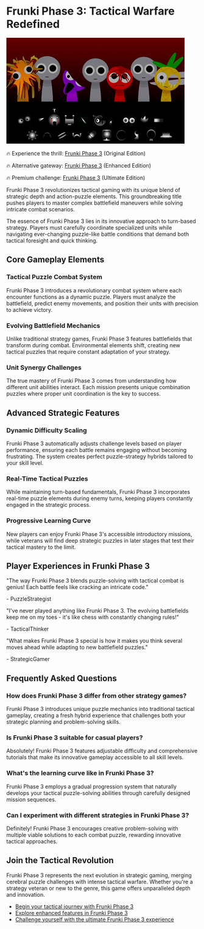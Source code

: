 # Frunki Phase 3: Tactical Warfare Redefined

![Frunki Phase 3](https://raw.githubusercontent.com/sprunkiscrunkly/frunki-phase-3/refs/heads/main/frunki-phase-3.png "Frunki Phase 3")

🔥 Experience the thrill: [Frunki Phase 3](https://sprunksters.com/frunki-phase-3/ "Frunki Phase 3") (Original Edition)

🔥 Alternative gateway: [Frunki Phase 3](https://sprunkiscrunkly.com/frunki-phase-3/ "Frunki Phase 3") (Enhanced Edition)

🔥 Premium challenge: [Frunki Phase 3](https://sprunkipyramixed.com/frunki-phase-3/ "Frunki Phase 3") (Ultimate Edition)

Frunki Phase 3 revolutionizes tactical gaming with its unique blend of strategic depth and action-puzzle elements. This groundbreaking title pushes players to master complex battlefield maneuvers while solving intricate combat scenarios.

The essence of Frunki Phase 3 lies in its innovative approach to turn-based strategy. Players must carefully coordinate specialized units while navigating ever-changing puzzle-like battle conditions that demand both tactical foresight and quick thinking.

## Core Gameplay Elements

### Tactical Puzzle Combat System

Frunki Phase 3 introduces a revolutionary combat system where each encounter functions as a dynamic puzzle. Players must analyze the battlefield, predict enemy movements, and position their units with precision to achieve victory.

### Evolving Battlefield Mechanics

Unlike traditional strategy games, Frunki Phase 3 features battlefields that transform during combat. Environmental elements shift, creating new tactical puzzles that require constant adaptation of your strategy.

### Unit Synergy Challenges

The true mastery of Frunki Phase 3 comes from understanding how different unit abilities interact. Each mission presents unique combination puzzles where proper unit coordination is the key to success.

## Advanced Strategic Features

### Dynamic Difficulty Scaling

Frunki Phase 3 automatically adjusts challenge levels based on player performance, ensuring each battle remains engaging without becoming frustrating. The system creates perfect puzzle-strategy hybrids tailored to your skill level.

### Real-Time Tactical Puzzles

While maintaining turn-based fundamentals, Frunki Phase 3 incorporates real-time puzzle elements during enemy turns, keeping players constantly engaged in the strategic process.

### Progressive Learning Curve

New players can enjoy Frunki Phase 3's accessible introductory missions, while veterans will find deep strategic puzzles in later stages that test their tactical mastery to the limit.

## Player Experiences in Frunki Phase 3

"The way Frunki Phase 3 blends puzzle-solving with tactical combat is genius! Each battle feels like cracking an intricate code."

\- PuzzleStrategist

"I've never played anything like Frunki Phase 3. The evolving battlefields keep me on my toes - it's like chess with constantly changing rules!"

\- TacticalThinker

"What makes Frunki Phase 3 special is how it makes you think several moves ahead while adapting to new battlefield puzzles."

\- StrategicGamer

## Frequently Asked Questions

### How does Frunki Phase 3 differ from other strategy games?

Frunki Phase 3 introduces unique puzzle mechanics into traditional tactical gameplay, creating a fresh hybrid experience that challenges both your strategic planning and problem-solving skills.

### Is Frunki Phase 3 suitable for casual players?

Absolutely! Frunki Phase 3 features adjustable difficulty and comprehensive tutorials that make its innovative gameplay accessible to all skill levels.

### What's the learning curve like in Frunki Phase 3?

Frunki Phase 3 employs a gradual progression system that naturally develops your tactical puzzle-solving abilities through carefully designed mission sequences.

### Can I experiment with different strategies in Frunki Phase 3?

Definitely! Frunki Phase 3 encourages creative problem-solving with multiple viable solutions to each combat puzzle, rewarding innovative tactical approaches.

## Join the Tactical Revolution

Frunki Phase 3 represents the next evolution in strategic gaming, merging cerebral puzzle challenges with intense tactical warfare. Whether you're a strategy veteran or new to the genre, this game offers unparalleled depth and innovation.

- [Begin your tactical journey with Frunki Phase 3](https://sprunksters.com/frunki-phase-3/)
- [Explore enhanced features in Frunki Phase 3](https://sprunkiscrunkly.com/frunki-phase-3/)
- [Challenge yourself with the ultimate Frunki Phase 3 experience](https://sprunkipyramixed.com/frunki-phase-3/)
